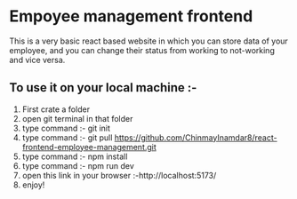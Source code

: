 # Empoyee management frontend

This is a very basic react based website in which you can store data of your employee, and you can change their status from working to not-working and vice versa.

## To use it on your local machine :- 
1. First crate a folder
2. open git terminal in that folder
3. type command :- git init
4. type command :- git pull https://github.com/ChinmayInamdar8/react-frontend-employee-management.git
5. type command :- npm install
6. type command :- npm run dev
7. open this link in your  browser :-http://localhost:5173/
8. enjoy!
